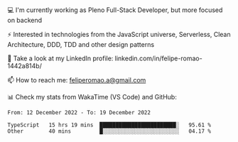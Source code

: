 💻 I'm currently working as Pleno Full-Stack Developer, but more focused on backend

⚡ Interested in technologies from the JavaScript universe, Serverless, Clean Architecture, DDD, TDD and other design patterns

👥 Take a look at my LinkedIn profile: linkedin.com/in/felipe-romao-1442a814b/

📫 How to reach me: feliperomao.a@gmail.com

📊 Check my stats from WakaTime (VS Code) and GitHub:

<!--START_SECTION:waka-->

```text
From: 12 December 2022 - To: 19 December 2022

TypeScript   15 hrs 19 mins  ████████████████████████░   95.61 %
Other        40 mins         █░░░░░░░░░░░░░░░░░░░░░░░░   04.17 %
```

<!--END_SECTION:waka-->
